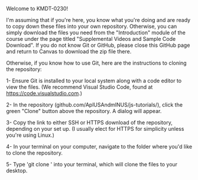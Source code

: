 Welcome to KMDT-0230!

I'm assuming that if you're here, you know what you're doing and are ready to copy down these files into your own repository. Otherwise, you can simply download the files you need from the "Introduction" module of the course under the page titled "Supplemental Videos and Sample Code Download". If you do not know Git or GitHub, please close this GitHub page and return to Canvas to download the zip file there.

Otherwise, if you know how to use Git, here are the instructions to cloning the repository:

1- Ensure Git is installed to your local system along with a code editor to view the files. (We recommend Visual Studio Code, found at https://code.visualstudio.com.)

2- In the repository (github.com/AplUSAndmINUS/js-tutorials/), click the green "Clone" button above the repository. A dialog will appear.

3- Copy the link to either SSH or HTTPS download of the repository, depending on your set up. (I usually elect for HTTPS for simplicity unless you're using Linux.)

4- In your terminal on your computer, navigate to the folder where you'd like to clone the repository.

5- Type 'git clone <link>' into your terminal, which will clone the files to your desktop.
